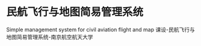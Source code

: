 # 民航飞行与地图简易管理系统
Simple management system for civil aviation flight and map
课设-民航飞行与地图简易管理系统-南京航空航天大学
